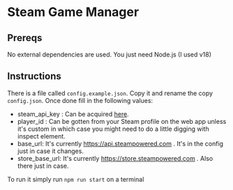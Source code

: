 # Steam Game Manager

## Prereqs
No external dependencies are used. You just need Node.js (I used v18)

## Instructions
There is a file called `config.example.json`. Copy it and rename the copy `config.json`. Once done fill in the following values:
- steam_api_key : Can be acquired [here](https://steamcommunity.com/dev).
- player_id : Can be gotten from your Steam profile on the web app unless it's custom in which case you might need to do a little digging with inspect element.
- base_url: It's currently https://api.steampowered.com . It's in the config just in case it changes.
- store_base_url: It's currently https://store.steampowered.com . Also there just in case.

To run it simply run `npm run start` on a terminal